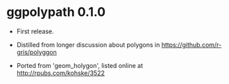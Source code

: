 # ggpolypath 0.1.0

* First release. 

* Distilled from longer discussion about polygons in https://github.com/r-gris/polyggon

* Ported from 'geom_holygon', listed online at http://rpubs.com/kohske/3522

